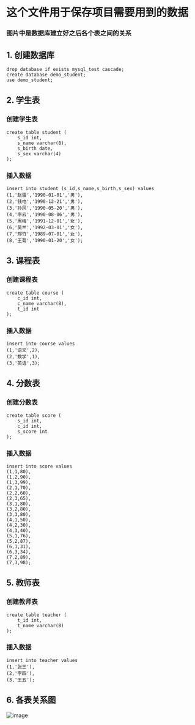  # 这个文件用于保存项目需要用到的数据
### 图片中是数据库建立好之后各个表之间的关系
## 1. 创建数据库

```
drop database if exists mysql_test cascade;
create database demo_student;
use demo_student;
```

## 2. 学生表
### 创建学生表
```
create table student (
    s_id int,
    s_name varchar(8),
    s_birth date,
    s_sex varchar(4)
);
```
### 插入数据
```
insert into student (s_id,s_name,s_birth,s_sex) values 
(1,'赵雷','1990-01-01','男'),
(2,'钱电','1990-12-21','男'),
(3,'孙风','1990-05-20','男'),
(4,'李云','1990-08-06','男'),
(5,'周梅','1991-12-01','女'),
(6,'吴兰','1992-03-01','女'),
(7,'郑竹','1989-07-01','女'),
(8,'王菊','1990-01-20','女');
```
## 3. 课程表
### 创建课程表
```
create table course (
    c_id int,
    c_name varchar(8),
    t_id int
);
```
### 插入数据
```
insert into course values
(1,'语文',2),
(2,'数学',1),
(3,'英语',3);
```
## 4. 分数表
### 创建分数表

```
create table score (
    s_id int,
    c_id int,
    s_score int
);
```
### 插入数据
```
insert into score values
(1,1,80),
(1,2,90),
(1,3,99),
(2,1,70),
(2,2,60),
(2,3,65),
(3,1,80),
(3,2,80),
(3,3,80),
(4,1,50),
(4,2,30),
(4,3,40),
(5,1,76),
(5,2,87),
(6,1,31),
(6,3,34),
(7,2,89),
(7,3,98);
```
## 5. 教师表
### 创建教师表
```
create table teacher (
    t_id int,
    t_name varchar(8)
);
```
### 插入数据
```
insert into teacher values
(1,'张三'),
(2,'李四'),
(3,'王五');
```

## 6. 各表关系图
![image](https://user-images.githubusercontent.com/87409672/215433875-d7c29d42-31be-4279-a3bd-1ffd6dc0ed66.png)

